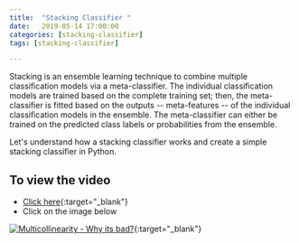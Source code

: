 ```yaml
---
title:  "Stacking Classifier "
date:   2019-05-14 17:00:00
categories: [stacking-classifier]
tags: [stacking-classifier]

---
```


Stacking is an ensemble learning technique to combine multiple classification models via a meta-classifier. The individual classification models are trained based on the complete training set; then, the meta-classifier is fitted based on the outputs -- meta-features -- of the individual classification models in the ensemble. The meta-classifier can either be trained on the predicted class labels or probabilities from the ensemble.

Let's understand how a stacking classifier works and create a simple stacking classifier in Python.

## To view the video
* [Click here](https://youtu.be/sBrQnqwMpvA){:target="_blank"}
* Click on the image below

[![Multicollinearity - Why its bad?](http://img.youtube.com/vi/sBrQnqwMpvA/0.jpg)](http://www.youtube.com/watch?v=sBrQnqwMpvA){:target="_blank"}